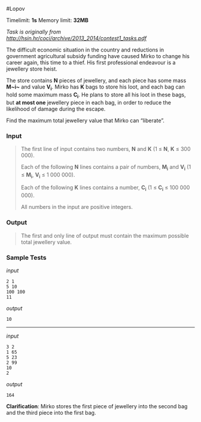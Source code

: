 #Lopov

Timelimit: **1s** Memory limit: **32MB**

*Task is originally from http://hsin.hr/coci/archive/2013_2014/contest1_tasks.pdf*

The difficult economic situation in the country and reductions in
government agricultural subsidy funding have caused Mirko to change his
career again, this time to a thief. His first professional endeavour is
a jewellery store heist.

The store contains **N** pieces of jewellery, and each piece has some
mass **M~i~** and value **V<sub>i</sub>**. Mirko has **K** bags to store his
loot, and each bag can hold some maximum mass **C<sub>i</sub>**. He plans to
store all his loot in these bags, but **at most one** jewellery piece in
each bag, in order to reduce the likelihood of damage during the escape.

Find the maximum total jewellery value that Mirko can “liberate”.

### Input
> The first line of input contains two numbers, **N** and **K** (1 ≤
> **N**, **K** ≤ 300 000).
>
> Each of the following **N** lines contains a pair of numbers, **M<sub>i</sub>**
> and **V<sub>i</sub>** (1 ≤ **M<sub>i</sub>**, **V<sub>i</sub>** ≤ 1 000 000).
>
> Each of the following **K** lines contains a number, **C<sub>i</sub>** (1 ≤
> **C<sub>i</sub>** ≤ 100 000 000).
>
> All numbers in the input are positive integers.

### Output
> The first and only line of output must contain the maximum possible
> total jewellery value.

### Sample Tests
_input_

```
2 1
5 10
100 100
11
```

_output_
```
10
```

---


_input_

```
3 2
1 65
5 23
2 99
10
2
```

_output_
```
164
```

**Clarification**: Mirko stores the first piece of
jewellery into the second bag and the third piece into the first bag.
